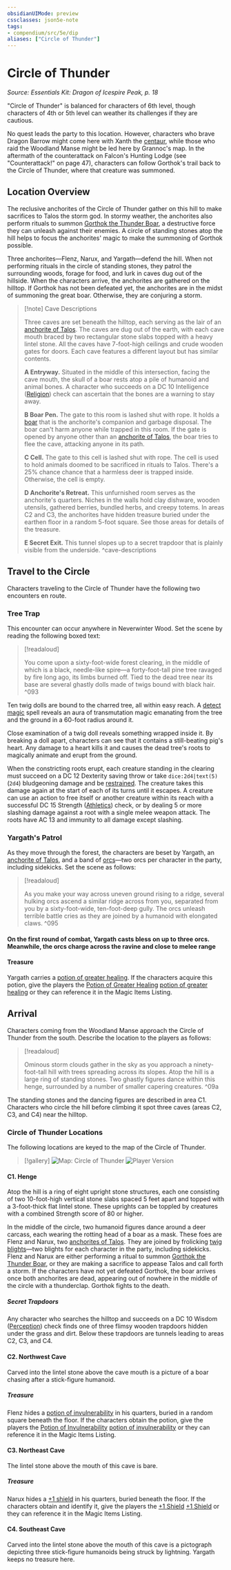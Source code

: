 ```yaml
---
obsidianUIMode: preview
cssclasses: json5e-note
tags:
- compendium/src/5e/dip
aliases: ["Circle of Thunder"]
---
```

# Circle of Thunder
*Source: Essentials Kit: Dragon of Icespire Peak, p. 18* 

"Circle of Thunder" is balanced for characters of 6th level, though characters of 4th or 5th level can weather its challenges if they are cautious.

No quest leads the party to this location. However, characters who brave Dragon Barrow might come here with Xanth the [centaur](/3-Mechanics/CLI/bestiary/monstrosity/centaur.md), while those who raid the Woodland Manse might be led here by Grannoc's map. In the aftermath of the counterattack on Falcon's Hunting Lodge (see "Counterattack!" on page 47), characters can follow Gorthok's trail back to the Circle of Thunder, where that creature was summoned.

## Location Overview

The reclusive anchorites of the Circle of Thunder gather on this hill to make sacrifices to Talos the storm god. In stormy weather, the anchorites also perform rituals to summon [Gorthok the Thunder Boar](/3-Mechanics/CLI/bestiary/npc/gorthok-the-thunder-boar-dip.md), a destructive force they can unleash against their enemies. A circle of standing stones atop the hill helps to focus the anchorites' magic to make the summoning of Gorthok possible.

Three anchorites—Flenz, Narux, and Yargath—defend the hill. When not performing rituals in the circle of standing stones, they patrol the surrounding woods, forage for food, and lurk in caves dug out of the hillside. When the characters arrive, the anchorites are gathered on the hilltop. If Gorthok has not been defeated yet, the anchorites are in the midst of summoning the great boar. Otherwise, they are conjuring a storm.

> [!note] Cave Descriptions
> 
> Three caves are set beneath the hilltop, each serving as the lair of an [anchorite of Talos](/3-Mechanics/CLI/bestiary/humanoid/anchorite-of-talos-dip.md). The caves are dug out of the earth, with each cave mouth braced by two rectangular stone slabs topped with a heavy lintel stone. All the caves have 7-foot-high ceilings and crude wooden gates for doors. Each cave features a different layout but has similar contents.
> 
> **A Entryway.** Situated in the middle of this intersection, facing the cave mouth, the skull of a boar rests atop a pile of humanoid and animal bones. A character who succeeds on a DC 10 Intelligence ([Religion](/3-Mechanics/CLI/rules/skills.md#Religion)) check can ascertain that the bones are a warning to stay away.
> 
> **B Boar Pen.** The gate to this room is lashed shut with rope. It holds a [boar](/3-Mechanics/CLI/bestiary/beast/boar.md) that is the anchorite's companion and garbage disposal. The boar can't harm anyone while trapped in this room. If the gate is opened by anyone other than an [anchorite of Talos](/3-Mechanics/CLI/bestiary/humanoid/anchorite-of-talos-dip.md), the boar tries to flee the cave, attacking anyone in its path.
> 
> **C Cell.** The gate to this cell is lashed shut with rope. The cell is used to hold animals doomed to be sacrificed in rituals to Talos. There's a 25% chance chance that a harmless deer is trapped inside. Otherwise, the cell is empty.
> 
> **D Anchorite's Retreat.** This unfurnished room serves as the anchorite's quarters. Niches in the walls hold clay dishware, wooden utensils, gathered berries, bundled herbs, and creepy totems. In areas C2 and C3, the anchorites have hidden treasure buried under the earthen floor in a random 5-foot square. See those areas for details of the treasure.
> 
> **E Secret Exit.** This tunnel slopes up to a secret trapdoor that is plainly visible from the underside.
^cave-descriptions

## Travel to the Circle

Characters traveling to the Circle of Thunder have the following two encounters en route.

### Tree Trap

This encounter can occur anywhere in Neverwinter Wood. Set the scene by reading the following boxed text:

> [!readaloud] 
> 
> You come upon a sixty-foot-wide forest clearing, in the middle of which is a black, needle-like spire—a forty-foot-tall pine tree ravaged by fire long ago, its limbs burned off. Tied to the dead tree near its base are several ghastly dolls made of twigs bound with black hair.
^093

Ten twig dolls are bound to the charred tree, all within easy reach. A [detect magic](/3-Mechanics/CLI/spells/detect-magic.md) spell reveals an aura of transmutation magic emanating from the tree and the ground in a 60-foot radius around it.

Close examination of a twig doll reveals something wrapped inside it. By breaking a doll apart, characters can see that it contains a still-beating pig's heart. Any damage to a heart kills it and causes the dead tree's roots to magically animate and erupt from the ground.

When the constricting roots erupt, each creature standing in the clearing must succeed on a DC 12 Dexterity saving throw or take `dice:2d4|text(5)` (`2d4`) bludgeoning damage and be [restrained](/3-Mechanics/CLI/rules/conditions.md#restrained). The creature takes this damage again at the start of each of its turns until it escapes. A creature can use an action to free itself or another creature within its reach with a successful DC 15 Strength ([Athletics](/3-Mechanics/CLI/rules/skills.md#Athletics)) check, or by dealing 5 or more slashing damage against a root with a single melee weapon attack. The roots have AC 13 and immunity to all damage except slashing.

### Yargath's Patrol

As they move through the forest, the characters are beset by Yargath, an [anchorite of Talos](/3-Mechanics/CLI/bestiary/humanoid/anchorite-of-talos-dip.md), and a band of [orcs](/3-Mechanics/CLI/bestiary/humanoid/orc.md)—two orcs per character in the party, including sidekicks. Set the scene as follows:

> [!readaloud] 
> 
> As you make your way across uneven ground rising to a ridge, several hulking orcs ascend a similar ridge across from you, separated from you by a sixty-foot-wide, ten-foot-deep gully. The orcs unleash terrible battle cries as they are joined by a humanoid with elongated claws.
^095

#### On the first round of combat, Yargath casts bless on up to three orcs. Meanwhile, the orcs charge across the ravine and close to melee range


#### Treasure

Yargath carries a [potion of greater healing](/3-Mechanics/CLI/items/potion-of-greater-healing.md). If the characters acquire this potion, give the players the [Potion of Greater Healing](/3-Mechanics/CLI/items/potion-of-greater-healing.md) [potion of greater healing](/3-Mechanics/CLI/decks/magic-item-cards-dip.md#potion%20of%20greater%20healing) or they can reference it in the Magic Items Listing.

## Arrival

Characters coming from the Woodland Manse approach the Circle of Thunder from the south. Describe the location to the players as follows:

> [!readaloud] 
> 
> Ominous storm clouds gather in the sky as you approach a ninety-foot-tall hill with trees spreading across its slopes. Atop the hill is a large ring of standing stones. Two ghastly figures dance within this henge, surrounded by a number of smaller capering creatures.
^09a

The standing stones and the dancing figures are described in area C1. Characters who circle the hill before climbing it spot three caves (areas C2, C3, and C4) near the hilltop.

### Circle of Thunder Locations

The following locations are keyed to the map of the Circle of Thunder.

> [!gallery]
> ![Map: Circle of Thunder](https://raw.githubusercontent.com/5etools-mirror-2/5etools-img/main/adventure/DIP/011-map-cot-dm.webp#gallery)
> ![Player Version](https://raw.githubusercontent.com/5etools-mirror-2/5etools-img/main/adventure/DIP/012-map-cot-pc.webp#gallery)

#### C1. Henge

Atop the hill is a ring of eight upright stone structures, each one consisting of two 10-foot-high vertical stone slabs spaced 5 feet apart and topped with a 3-foot-thick flat lintel stone. These uprights can be toppled by creatures with a combined Strength score of 80 or higher.

In the middle of the circle, two humanoid figures dance around a deer carcass, each wearing the rotting head of a boar as a mask. These foes are Flenz and Narux, two [anchorites of Talos](/3-Mechanics/CLI/bestiary/humanoid/anchorite-of-talos-dip.md). They are joined by frolicking [twig blights](/3-Mechanics/CLI/bestiary/plant/twig-blight.md)—two blights for each character in the party, including sidekicks. Flenz and Narux are either performing a ritual to summon [Gorthok the Thunder Boar](/3-Mechanics/CLI/bestiary/npc/gorthok-the-thunder-boar-dip.md), or they are making a sacrifice to appease Talos and call forth a storm. If the characters have not yet defeated Gorthok, the boar arrives once both anchorites are dead, appearing out of nowhere in the middle of the circle with a thunderclap. Gorthok fights to the death.

##### Secret Trapdoors

Any character who searches the hilltop and succeeds on a DC 10 Wisdom ([Perception](/3-Mechanics/CLI/rules/skills.md#Perception)) check finds one of three flimsy wooden trapdoors hidden under the grass and dirt. Below these trapdoors are tunnels leading to areas C2, C3, and C4.

#### C2. Northwest Cave

Carved into the lintel stone above the cave mouth is a picture of a boar chasing after a stick-figure humanoid.

##### Treasure

Flenz hides a [potion of invulnerability](/3-Mechanics/CLI/items/potion-of-invulnerability.md) in his quarters, buried in a random square beneath the floor. If the characters obtain the potion, give the players the [Potion of Invulnerability](/3-Mechanics/CLI/items/potion-of-invulnerability.md) [potion of invulnerability](/3-Mechanics/CLI/decks/magic-item-cards-dip.md#potion%20of%20invulnerability) or they can reference it in the Magic Items Listing.

#### C3. Northeast Cave

The lintel stone above the mouth of this cave is bare.

##### Treasure

Narux hides a [+1 shield](/3-Mechanics/CLI/items/1-shield.md) in his quarters, buried beneath the floor. If the characters obtain and identify it, give the players the [+1 Shield](/3-Mechanics/CLI/items/1-shield.md) [+1 Shield](/3-Mechanics/CLI/decks/magic-item-cards-dip.md#+1%20Shield) or they can reference it in the Magic Items Listing.

#### C4. Southeast Cave

Carved into the lintel stone above the mouth of this cave is a pictograph depicting three stick-figure humanoids being struck by lightning. Yargath keeps no treasure here.